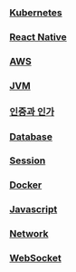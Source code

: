 ### [Kubernetes](./src/main/kubernetes/in/action/README.md)

### [React Native](./src/main/react/native/README.md)

### [AWS](./src/main/aws/in/action/README.md)

### [JVM](./src/main/jvm/README.md)

### [인증과 인가](./src/main/certification/README.md)

### [Database](./src/main/db/README.md)

### [Session](./src/main/session/README.md) 

### [Docker](./src/main/docker/README.md)

### [Javascript](./src/main/javascript/README.md)

### [Network](./src/main/network/README.md)

### [WebSocket](./src/main/websocket/README.md)
